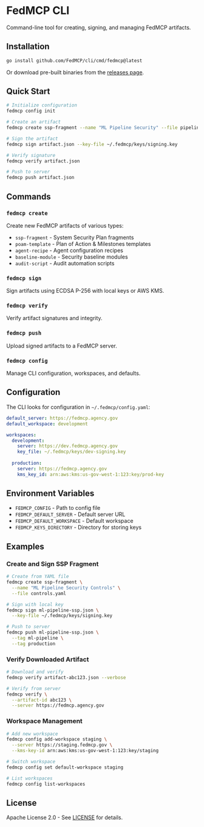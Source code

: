 # FedMCP CLI

Command-line tool for creating, signing, and managing FedMCP artifacts.

## Installation

```bash
go install github.com/FedMCP/cli/cmd/fedmcp@latest
```

Or download pre-built binaries from the [releases page](https://github.com/FedMCP/cli/releases).

## Quick Start

```bash
# Initialize configuration
fedmcp config init

# Create an artifact
fedmcp create ssp-fragment --name "ML Pipeline Security" --file pipeline.yaml

# Sign the artifact
fedmcp sign artifact.json --key-file ~/.fedmcp/keys/signing.key

# Verify signature
fedmcp verify artifact.json

# Push to server
fedmcp push artifact.json
```

## Commands

### `fedmcp create`
Create new FedMCP artifacts of various types:
- `ssp-fragment` - System Security Plan fragments
- `poam-template` - Plan of Action & Milestones templates
- `agent-recipe` - Agent configuration recipes
- `baseline-module` - Security baseline modules
- `audit-script` - Audit automation scripts

### `fedmcp sign`
Sign artifacts using ECDSA P-256 with local keys or AWS KMS.

### `fedmcp verify`
Verify artifact signatures and integrity.

### `fedmcp push`
Upload signed artifacts to a FedMCP server.

### `fedmcp config`
Manage CLI configuration, workspaces, and defaults.

## Configuration

The CLI looks for configuration in `~/.fedmcp/config.yaml`:

```yaml
default_server: https://fedmcp.agency.gov
default_workspace: development

workspaces:
  development:
    server: https://dev.fedmcp.agency.gov
    key_file: ~/.fedmcp/keys/dev-signing.key
    
  production:
    server: https://fedmcp.agency.gov
    kms_key_id: arn:aws:kms:us-gov-west-1:123:key/prod-key
```

## Environment Variables

- `FEDMCP_CONFIG` - Path to config file
- `FEDMCP_DEFAULT_SERVER` - Default server URL
- `FEDMCP_DEFAULT_WORKSPACE` - Default workspace
- `FEDMCP_KEYS_DIRECTORY` - Directory for storing keys

## Examples

### Create and Sign SSP Fragment

```bash
# Create from YAML file
fedmcp create ssp-fragment \
  --name "ML Pipeline Security Controls" \
  --file controls.yaml

# Sign with local key
fedmcp sign ml-pipeline-ssp.json \
  --key-file ~/.fedmcp/keys/signing.key

# Push to server
fedmcp push ml-pipeline-ssp.json \
  --tag ml-pipeline \
  --tag production
```

### Verify Downloaded Artifact

```bash
# Download and verify
fedmcp verify artifact-abc123.json --verbose

# Verify from server
fedmcp verify \
  --artifact-id abc123 \
  --server https://fedmcp.agency.gov
```

### Workspace Management

```bash
# Add new workspace
fedmcp config add-workspace staging \
  --server https://staging.fedmcp.gov \
  --kms-key-id arn:aws:kms:us-gov-west-1:123:key/staging

# Switch workspace
fedmcp config set default-workspace staging

# List workspaces
fedmcp config list-workspaces
```

## License

Apache License 2.0 - See [LICENSE](https://github.com/FedMCP/cli/blob/main/LICENSE) for details.
